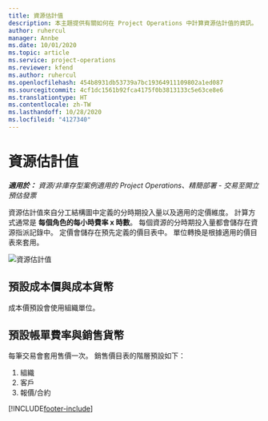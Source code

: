 ```yaml
---
title: 資源估計值
description: 本主題提供有關如何在 Project Operations 中計算資源估計值的資訊。
author: ruhercul
manager: Annbe
ms.date: 10/01/2020
ms.topic: article
ms.service: project-operations
ms.reviewer: kfend
ms.author: ruhercul
ms.openlocfilehash: 454b8931db53739a7bc19364911109802a1ed087
ms.sourcegitcommit: 4cf1dc1561b92fca4175f0b3813133c5e63ce8e6
ms.translationtype: HT
ms.contentlocale: zh-TW
ms.lasthandoff: 10/28/2020
ms.locfileid: "4127340"
---
```

# <a name="resource-estimates"></a>資源估計值

_**適用於：** 資源/非庫存型案例適用的 Project Operations、精簡部署 - 交易至開立預估發票_

資源估計值來自分工結構圖中定義的分時期投入量以及適用的定價維度。 計算方式通常是 **每個角色的每小時費率 x 時數**。 每個資源的分時期投入量都會儲存在資源指派記錄中。 定價會儲存在預先定義的價目表中。 單位轉換是根據適用的價目表來套用。

![資源估計值](./media/navigation12.png)

## <a name="default-cost-price-and-cost-currency"></a>預設成本價與成本貨幣

成本價預設會使用組織單位。

## <a name="default-bill-rate-and-sales-currency"></a>預設帳單費率與銷售貨幣

每筆交易會套用售價一次。 銷售價目表的階層預設如下：

1. 組織
2. 客戶
3. 報價/合約


[!INCLUDE[footer-include](../includes/footer-banner.md)]